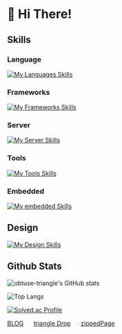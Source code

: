 # 👋 Hi There!

## Skills
### Language
[![My Languages Skills](https://skillicons.dev/icons?i=html,css,js,php,nodejs,py,c)](https://skillicons.dev)
### Frameworks
[![My Frameworks Skills](https://skillicons.dev/icons?i=express,flask,fastapi)](https://skillicons.dev)
### Server
[![My Server Skills](https://skillicons.dev/icons?i=linux,ubuntu,nginx,mysql,sqlite)](https://skillicons.dev)
### Tools
[![My Tools Skills](https://skillicons.dev/icons?i=git,postman)](https://skillicons.dev)
### Embedded
[![My embedded Skills](https://skillicons.dev/icons?i=arduino)](https://skillicons.dev)
## Design
[![My Design Skills](https://skillicons.dev/icons?i=figma,ps,ai,pr,ae)](https://skillicons.dev)


## Github Stats
![obtuse-triangle's GitHub stats](https://github-readme-stats.vercel.app/api?username=obtuse-triangle&theme=dracula&show_icons=true)

![Top Langs](https://github-readme-stats.vercel.app/api/top-langs/?username=obtuse-triangle&layout=compact&theme=dracula)

[![Solved.ac Profile](http://mazassumnida.wtf/api/v2/generate_badge?boj=obtuse)](https://solved.ac/obtuse)

<!---
## Top Repository
[![Readme Card](https://github-readme-stats.vercel.app/api/pin/?username=NY0510&repo=triangleDrop&theme=dracula)](https://github.com/NY0510/triangleDrop)
[![Readme Card](https://github-readme-stats.vercel.app/api/pin/?username=obtuse-triangle&repo=zippedPage&theme=dracula)](https://github.com/obtuse-triangle/zippedPage)
[![Readme Card](https://github-readme-stats.vercel.app/api/pin/?username=obtuse-triangle&repo=neisScheduleToICS&theme=dracula)](https://github.com/obtuse-triangle/neisScheduleToICS)
-->

[BLOG](https://obtuse.kr/blog) &nbsp;&nbsp;&nbsp;&nbsp;&nbsp;[triangle Drop](https://triangledrop.obtuse.kr)&nbsp;&nbsp;&nbsp;&nbsp;&nbsp;&nbsp;[zippedPage](https://zip.obtuse.kr)
